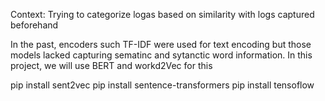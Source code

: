 Context:
Trying to categorize logas based on similarity with logs captured beforehand

In the past,  encoders such TF-IDF were used for text encoding but those models lacked capturing sematinc and sytanctic word information. 
In this project, we will use BERT and workd2Vec for this


pip install sent2vec
pip install sentence-transformers
pip install tensoflow

